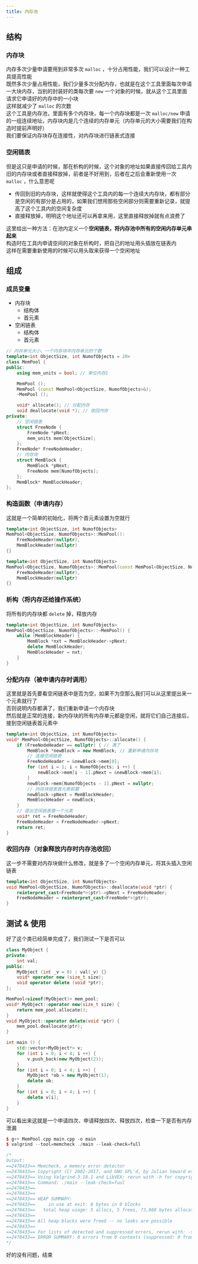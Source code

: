 ```yaml
---
title: 内存池
---
```



## 结构

### 内存块

内存多次少量申请要用到非常多次 `malloc` ，十分占用性能，我们可以设计一种工具提高性能  
既然多次少量占用性能，我们少量多次分配内存，也就是在这个工具里面每次申请一大块内存，当别的封装好的类每次要 `new` 一个对象的时候，就从这个工具里面请求它申请好的内存中的一小块  
这样就减少了 `malloc` 的次数    
这个工具是内存池，里面有多个内存块，每一个内存块都是一次 `malloc/new` 申请的一组连续地址，内存块内是几个连续的内存单元（内存单元的大小需要我们在构造时提前声明好）  
我们要保证内存块存在连接性，对内存块进行链表式连接  

### 空闲链表

但是这只是申请的时候，那在析构的时候，这个对象的地址如果直接传回给工具内旧的内存块或者直接释放掉，前者是不好用到，后者在之后会重新使用一次 `malloc` ，什么意思呢
- 传回到旧的内存块，这样就使得这个工具内的每一个连续大内存块，都有部分是空闲的有部分是占用的，如果我们想用那些空闲部分则需要重新记录，就提高了这个工具内的空间复杂度
- 直接释放掉，明明这个地址还可以再拿来用，这里直接释放掉就有点浪费了

这里给出一种方法：在池内定义一个**空闲链表，将内存池中所有的空闲内存单元串起来**  
构造时在工具内申请空间的对象在析构时，把自己的地址用头插放在链表内  
这样在需要重新使用的时候可以用头取来获得一个空闲地址

## 组成

### 成员变量

- 内存块
  - 结构体
  - 首元素
- 空闲链表
  - 结构体
  - 首元素

```cpp
// 内存单元大小、一个内存块中内存单元的个数
template<int ObjectSize, int NumofObjects = 20>
class MemPool {
public:
    using mem_units = bool; // 单位内存1

    MemPool ();
    MemPool (const MemPool<ObjectSize, NumofObjects>&);
    ~MemPool ();

    void* allocate(); // 分配内存
    void deallocate(void *); // 收回内存
private:
    // 空闲链表
    struct FreeNode {
        FreeNode *pNext;
        mem_units mem[ObjectSize];
    };
    FreeNode* FreeNodeHeader;
    // 内存块
    struct MemBlock {
        MemBlock *pNext;
        FreeNode mem[NumofObjects];
    };
    MemBlock* MemBlockHeader;
};
```

### 构造函数（申请内存）  

这就是一个简单的初始化，将两个首元素设置为空就行

```cpp
template<int ObjectSize, int NumofObjects>
MemPool<ObjectSize, NumofObjects>::MemPool():
    FreeNodeHeader(nullptr),
    MemBlockHeader(nullptr)
{}

template<int ObjectSize, int NumofObjects>
MemPool<ObjectSize, NumofObjects>::MemPool(const MemPool<ObjectSize, NumofObjects> &memp):
    FreeNodeHeader(nullptr),
    MemBlockHeader(nullptr)
{}
```

### 析构（将内存还给操作系统）

将所有的内存块都 `delete` 掉，释放内存  

```cpp
template<int ObjectSize, int NumofObjects>
MemPool<ObjectSize, NumofObjects>::~MemPool() {
    while (MemBlockHeader) {
        MemBlock *nxt = MemBlockHeader->pNext;
        delete MemBlockHeader;
        MemBlockHeader = nxt;
    }
}
```

### 分配内存（被申请内存时调用）

这里就是首先要看空闲链表中是否为空，如果不为空那么我们可以从这里提出来一个元素就行了  
否则说明内存都满了，我们重新申请一个内存块  
然后就是正常的连接，新内存块的所有内存单元都是空闲，就将它们自己连接后，接到空闲链表首元素中

```cpp
template<int ObjectSize, int NumofObjects>
void* MemPool<ObjectSize, NumofObjects>::allocate() {
    if (FreeNodeHeader == nullptr) { // 满了
        MemBlock *newBlock = new MemBlock; // 重新申请内存块
        // 连接空闲链表
        FreeNodeHeader = &newBlock->mem[0];
        for (int i = 1; i < NumofObjects; i ++) {
            newBlock->mem[i - 1].pNext = &newBlock->mem[i];
        }
        newBlock->mem[NumofObjects - 1].pNext = nullptr;
        // 内存块链表首元素前置
        newBlock->pNext = MemBlockHeader;
        MemBlockHeader = newBlock;
    }
    // 提出空闲链表第一个元素
    void* ret = FreeNodeHeader;
    FreeNodeHeader = FreeNodeHeader->pNext;
    return ret;
}
```

### 收回内存（对象释放内存时内存池收回）

这一步不需要对内存块做什么修改，就是多了一个空闲内存单元，将其头插入空闲链表

```cpp
template<int ObjectSize, int NumofObjects>
void MemPool<ObjectSize, NumofObjects>::deallocate(void *ptr) {
    reinterpret_cast<FreeNode*>(ptr)->pNext = FreeNodeHeader;
    FreeNodeHeader = reinterpret_cast<FreeNode*>(ptr);
}
```

## 测试 & 使用

好了这个类已经简单完成了，我们测试一下是否可以

```cpp
class MyObject {
private:
    int val;
public:
    MyObject (int _v = 0) : val(_v) {}
    void* operator new (size_t size);
    void operator delete (void *ptr);
};

MemPool<sizeof(MyObject)> mem_pool; 
void* MyObject::operator new(size_t size) {
    return mem_pool.allocate();
}
void MyObject::operator delete(void *ptr) {
    mem_pool.deallocate(ptr);
}

int main () {
    std::vector<MyObject*> v;
    for (int i = 0; i < 4; i ++) {
        v.push_back(new MyObject(2));
    }
    for (int i = 0; i < 4; i ++) {
        MyObject *ob = new MyObject(1);
        delete ob;   
    }
    for (int i = 0; i < 4; i ++) {
        delete v[i];
    }
}
```

可以看出来这就是一个申请四次、申请释放四次、释放四次，检查一下是否有内存泄漏

```cpp
$ g++ MemPool.cpp main.cpp -o main
$ valgrind --tool=memcheck ./main --leak-check=full

/*
Output:
==2478433== Memcheck, a memory error detector
==2478433== Copyright (C) 2002-2017, and GNU GPL'd, by Julian Seward et al.
==2478433== Using Valgrind-3.18.1 and LibVEX; rerun with -h for copyright info
==2478433== Command: ./main --leak-check=fuul
==2478433== 
==2478433== 
==2478433== HEAP SUMMARY:
==2478433==     in use at exit: 0 bytes in 0 blocks
==2478433==   total heap usage: 5 allocs, 5 frees, 73,088 bytes allocated
==2478433== 
==2478433== All heap blocks were freed -- no leaks are possible
==2478433== 
==2478433== For lists of detected and suppressed errors, rerun with: -s
==2478433== ERROR SUMMARY: 0 errors from 0 contexts (suppressed: 0 from 0)
*/
```

好的没有问题，结束